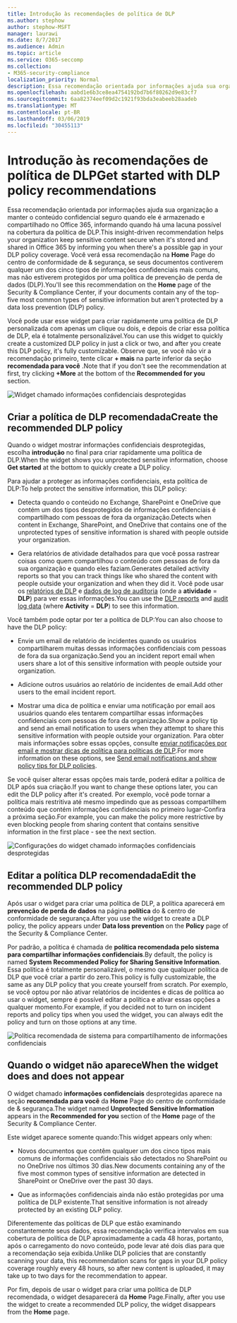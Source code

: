 ```yaml
---
title: Introdução às recomendações de política de DLP
ms.author: stephow
author: stephow-MSFT
manager: laurawi
ms.date: 8/7/2017
ms.audience: Admin
ms.topic: article
ms.service: O365-seccomp
ms.collection:
- M365-security-compliance
localization_priority: Normal
description: Essa recomendação orientada por informações ajuda sua organização a manter o conteúdo confidencial seguro quando ele é armazenado e compartilhado no Office 365, informando quando há uma lacuna possível na cobertura da política de DLP. Você verá essa recomendação na home page do centro de conformidade de &amp; segurança, se seus documentos contiverem qualquer um dos cinco tipos de informações confidenciais mais comuns, mas não estiverem protegidos por uma política de DLP.
ms.openlocfilehash: aabd1e6b3ce8ea4754192bd7b6f80262d9e83cf7
ms.sourcegitcommit: 6aa82374eef09d2c1921f93bda3eabeeb28aadeb
ms.translationtype: MT
ms.contentlocale: pt-BR
ms.lasthandoff: 03/06/2019
ms.locfileid: "30455113"
---
```

# <a name="get-started-with-dlp-policy-recommendations"></a><span data-ttu-id="b7b82-104">Introdução às recomendações de política de DLP</span><span class="sxs-lookup"><span data-stu-id="b7b82-104">Get started with DLP policy recommendations</span></span>

<span data-ttu-id="b7b82-105">Essa recomendação orientada por informações ajuda sua organização a manter o conteúdo confidencial seguro quando ele é armazenado e compartilhado no Office 365, informando quando há uma lacuna possível na cobertura da política de DLP.</span><span class="sxs-lookup"><span data-stu-id="b7b82-105">This insight-driven recommendation helps your organization keep sensitive content secure when it's stored and shared in Office 365 by informing you when there's a possible gap in your DLP policy coverage.</span></span> <span data-ttu-id="b7b82-106">Você verá essa recomendação na **Home** Page do centro de conformidade de &amp; segurança, se seus documentos contiverem qualquer um dos cinco tipos de informações confidenciais mais comuns, mas não estiverem protegidos por uma política de prevenção de perda de dados (DLP).</span><span class="sxs-lookup"><span data-stu-id="b7b82-106">You'll see this recommendation on the **Home** page of the Security &amp; Compliance Center, if your documents contain any of the top-five most common types of sensitive information but aren't protected by a data loss prevention (DLP) policy.</span></span> 
  
<span data-ttu-id="b7b82-107">Você pode usar esse widget para criar rapidamente uma política de DLP personalizada com apenas um clique ou dois, e depois de criar essa política de DLP, ela é totalmente personalizável.</span><span class="sxs-lookup"><span data-stu-id="b7b82-107">You can use this widget to quickly create a customized DLP policy in just a click or two, and after you create this DLP policy, it's fully customizable.</span></span> <span data-ttu-id="b7b82-108">Observe que, se você não vir a recomendação primeiro, tente clicar **+ mais** na parte inferior da seção **recomendada para você** .</span><span class="sxs-lookup"><span data-stu-id="b7b82-108">Note that if you don't see the recommendation at first, try clicking **+More** at the bottom of the **Recommended for you** section.</span></span> 
  
![Widget chamado informações confidenciais desprotegidas](media/91bc04d2-6eff-4294-8b73-b2d56d26ffc4.png)
  
## <a name="create-the-recommended-dlp-policy"></a><span data-ttu-id="b7b82-110">Criar a política de DLP recomendada</span><span class="sxs-lookup"><span data-stu-id="b7b82-110">Create the recommended DLP policy</span></span>

<span data-ttu-id="b7b82-111">Quando o widget mostrar informações confidenciais desprotegidas, escolha **introdução** no final para criar rapidamente uma política de DLP.</span><span class="sxs-lookup"><span data-stu-id="b7b82-111">When the widget shows you unprotected sensitive information, choose **Get started** at the bottom to quickly create a DLP policy.</span></span> 
  
<span data-ttu-id="b7b82-112">Para ajudar a proteger as informações confidenciais, esta política de DLP:</span><span class="sxs-lookup"><span data-stu-id="b7b82-112">To help protect the sensitive information, this DLP policy:</span></span>
  
- <span data-ttu-id="b7b82-113">Detecta quando o conteúdo no Exchange, SharePoint e OneDrive que contém um dos tipos desprotegidos de informações confidenciais é compartilhado com pessoas de fora da organização.</span><span class="sxs-lookup"><span data-stu-id="b7b82-113">Detects when content in Exchange, SharePoint, and OneDrive that contains one of the unprotected types of sensitive information is shared with people outside your organization.</span></span>
    
- <span data-ttu-id="b7b82-114">Gera relatórios de atividade detalhados para que você possa rastrear coisas como quem compartilhou o conteúdo com pessoas de fora da sua organização e quando eles faziam.</span><span class="sxs-lookup"><span data-stu-id="b7b82-114">Generates detailed activity reports so that you can track things like who shared the content with people outside your organization and when they did it.</span></span> <span data-ttu-id="b7b82-115">Você pode usar os [relatórios de DLP](view-the-dlp-reports.md) e [dados de log de auditoria](search-the-audit-log-in-security-and-compliance.md) (onde a **atividade** = **DLP**) para ver essas informações.</span><span class="sxs-lookup"><span data-stu-id="b7b82-115">You can use the [DLP reports](view-the-dlp-reports.md) and [audit log data](search-the-audit-log-in-security-and-compliance.md) (where **Activity** = **DLP**) to see this information.</span></span>
    
<span data-ttu-id="b7b82-116">Você também pode optar por ter a política de DLP:</span><span class="sxs-lookup"><span data-stu-id="b7b82-116">You can also choose to have the DLP policy:</span></span>
  
- <span data-ttu-id="b7b82-117">Envie um email de relatório de incidentes quando os usuários compartilharem muitas dessas informações confidenciais com pessoas de fora da sua organização.</span><span class="sxs-lookup"><span data-stu-id="b7b82-117">Send you an incident report email when users share a lot of this sensitive information with people outside your organization.</span></span>
    
- <span data-ttu-id="b7b82-118">Adicione outros usuários ao relatório de incidentes de email.</span><span class="sxs-lookup"><span data-stu-id="b7b82-118">Add other users to the email incident report.</span></span>
    
- <span data-ttu-id="b7b82-119">Mostrar uma dica de política e enviar uma notificação por email aos usuários quando eles tentarem compartilhar essas informações confidenciais com pessoas de fora da organização.</span><span class="sxs-lookup"><span data-stu-id="b7b82-119">Show a policy tip and send an email notification to users when they attempt to share this sensitive information with people outside your organization.</span></span> <span data-ttu-id="b7b82-120">Para obter mais informações sobre essas opções, consulte [enviar notificações por email e mostrar dicas de política para políticas de DLP](use-notifications-and-policy-tips.md).</span><span class="sxs-lookup"><span data-stu-id="b7b82-120">For more information on these options, see [Send email notifications and show policy tips for DLP policies](use-notifications-and-policy-tips.md).</span></span>
    
<span data-ttu-id="b7b82-121">Se você quiser alterar essas opções mais tarde, poderá editar a política de DLP após sua criação.</span><span class="sxs-lookup"><span data-stu-id="b7b82-121">If you want to change these options later, you can edit the DLP policy after it's created.</span></span> <span data-ttu-id="b7b82-122">Por exemplo, você pode tornar a política mais restritiva até mesmo impedindo que as pessoas compartilhem conteúdo que contém informações confidenciais no primeiro lugar-Confira a próxima seção.</span><span class="sxs-lookup"><span data-stu-id="b7b82-122">For example, you can make the policy more restrictive by even blocking people from sharing content that contains sensitive information in the first place - see the next section.</span></span>
  
![Configurações do widget chamado informações confidenciais desprotegidas](media/b6106cbd-1bed-4582-aaef-b678de470c9b.png)
  
## <a name="edit-the-recommended-dlp-policy"></a><span data-ttu-id="b7b82-124">Editar a política DLP recomendada</span><span class="sxs-lookup"><span data-stu-id="b7b82-124">Edit the recommended DLP policy</span></span>

<span data-ttu-id="b7b82-125">Após usar o widget para criar uma política de DLP, a política aparecerá em **prevenção de perda de dados** na página **política** do &amp; centro de conformidade de segurança.</span><span class="sxs-lookup"><span data-stu-id="b7b82-125">After you use the widget to create a DLP policy, the policy appears under **Data loss prevention** on the **Policy** page of the Security &amp; Compliance Center.</span></span> 
  
<span data-ttu-id="b7b82-126">Por padrão, a política é chamada de **política recomendada pelo sistema para compartilhar informações confidenciais**.</span><span class="sxs-lookup"><span data-stu-id="b7b82-126">By default, the policy is named **System Recommended Policy for Sharing Sensitive Information**.</span></span> <span data-ttu-id="b7b82-127">Essa política é totalmente personalizável, o mesmo que qualquer política de DLP que você criar a partir do zero.</span><span class="sxs-lookup"><span data-stu-id="b7b82-127">This policy is fully customizable, the same as any DLP policy that you create yourself from scratch.</span></span> <span data-ttu-id="b7b82-128">Por exemplo, se você optou por não ativar relatórios de incidentes e dicas de política ao usar o widget, sempre é possível editar a política e ativar essas opções a qualquer momento.</span><span class="sxs-lookup"><span data-stu-id="b7b82-128">For example, if you decided not to turn on incident reports and policy tips when you used the widget, you can always edit the policy and turn on those options at any time.</span></span>
  
![Política recomendada de sistema para compartilhamento de informações confidenciais](media/2fc49f25-ec25-4433-add4-d60f73888f13.png)
  
## <a name="when-the-widget-does-and-does-not-appear"></a><span data-ttu-id="b7b82-130">Quando o widget não aparece</span><span class="sxs-lookup"><span data-stu-id="b7b82-130">When the widget does and does not appear</span></span>

<span data-ttu-id="b7b82-131">O widget chamado **informações confidenciais** desprotegidas aparece na seção **recomendada para você** da **Home** Page do centro de conformidade de &amp; segurança.</span><span class="sxs-lookup"><span data-stu-id="b7b82-131">The widget named **Unprotected Sensitive Information** appears in the **Recommended for you** section of the **Home** page of the Security &amp; Compliance Center.</span></span> 
  
<span data-ttu-id="b7b82-132">Este widget aparece somente quando:</span><span class="sxs-lookup"><span data-stu-id="b7b82-132">This widget appears only when:</span></span>
  
- <span data-ttu-id="b7b82-133">Novos documentos que contêm qualquer um dos cinco tipos mais comuns de informações confidenciais são detectados no SharePoint ou no OneDrive nos últimos 30 dias.</span><span class="sxs-lookup"><span data-stu-id="b7b82-133">New documents containing any of the five most common types of sensitive information are detected in SharePoint or OneDrive over the past 30 days.</span></span>
    
- <span data-ttu-id="b7b82-134">Que as informações confidenciais ainda não estão protegidas por uma política de DLP existente.</span><span class="sxs-lookup"><span data-stu-id="b7b82-134">That sensitive information is not already protected by an existing DLP policy.</span></span>
    
<span data-ttu-id="b7b82-135">Diferentemente das políticas de DLP que estão examinando constantemente seus dados, essa recomendação verifica intervalos em sua cobertura de política de DLP aproximadamente a cada 48 horas, portanto, após o carregamento do novo conteúdo, pode levar até dois dias para que a recomendação seja exibida.</span><span class="sxs-lookup"><span data-stu-id="b7b82-135">Unlike DLP policies that are constantly scanning your data, this recommendation scans for gaps in your DLP policy coverage roughly every 48 hours, so after new content is uploaded, it may take up to two days for the recommendation to appear.</span></span>
  
<span data-ttu-id="b7b82-136">Por fim, depois de usar o widget para criar uma política de DLP recomendada, o widget desaparecerá da **Home** Page.</span><span class="sxs-lookup"><span data-stu-id="b7b82-136">Finally, after you use the widget to create a recommended DLP policy, the widget disappears from the **Home** page.</span></span> 
  

